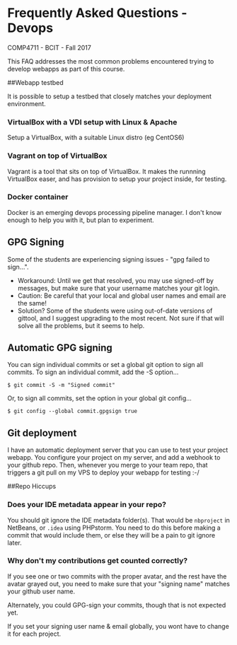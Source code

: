 # Frequently Asked Questions - Devops
COMP4711 - BCIT - Fall 2017

This FAQ addresses the most common problems encountered
trying to develop webapps as part of this course.

##Webapp testbed

It is possible to setup a testbed that closely matches
your deployment environment.

### VirtualBox with a VDI setup with Linux & Apache

Setup a VirtualBox, with a suitable Linux distro (eg CentOS6)

### Vagrant on top of VirtualBox

Vagrant is a tool that sits on top of VirtualBox. 
It makes the runnning VirtualBox easer, and has provision to setup your project
inside, for testing.

### Docker container

Docker is an emerging devops processing pipeline manager.
I don't know enough to help you with it, but plan to experiment.

## GPG Signing  

Some of the students are experiencing signing issues - "gpg failed to sign...".  
- Workaround: Until we get that resolved, you may use signed-off by messages, but make sure that 
your username matches your git login. 
- Caution: Be careful that your local and global user 
names and email are the same! 
- Solution? Some of the students were using out-of-date versions of gittool,
and I suggest upgrading to the most recent. Not sure if that will solve
all the problems, but it seems to help.

## Automatic GPG signing

You can sign individual commits or set a global git option to sign all commits. To sign an individual commit, add the -S option…

    $ git commit -S -m "Signed commit"

Or, to sign all commits, set the option in your global git config…

    $ git config --global commit.gpgsign true

## Git deployment

I have an automatic deployment server that you can use to test your project
webapp. You configure your project on my server, and add
a webhook to your github repo.
Then, whenever you merge to your team repo, that triggers a git pull on my VPS
to deploy your webapp for testing :-/

##Repo Hiccups

### Does your IDE metadata appear in your repo?

You should git ignore the IDE metadata folder(s). That would be <code>nbproject</code>
in NetBeans, or <code>.idea</code> using PHPstorm. You need to do this before making
a commit that would include them, or else they will be a pain to git ignore later.

### Why don't my contributions get counted correctly?

If you see one or two commits with the proper avatar, and the rest have the avatar grayed out,
you need to make sure that your "signing name" matches your github user name.

Alternately, you could GPG-sign your commits, though that is not expected yet.

If you set your signing user name & email globally, you wont have to change it for
each project.
